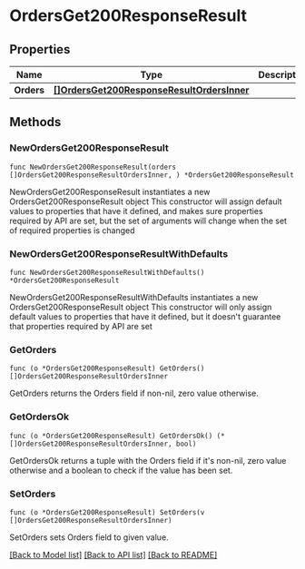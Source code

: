 # OrdersGet200ResponseResult

## Properties

Name | Type | Description | Notes
------------ | ------------- | ------------- | -------------
**Orders** | [**[]OrdersGet200ResponseResultOrdersInner**](OrdersGet200ResponseResultOrdersInner.md) |  | 

## Methods

### NewOrdersGet200ResponseResult

`func NewOrdersGet200ResponseResult(orders []OrdersGet200ResponseResultOrdersInner, ) *OrdersGet200ResponseResult`

NewOrdersGet200ResponseResult instantiates a new OrdersGet200ResponseResult object
This constructor will assign default values to properties that have it defined,
and makes sure properties required by API are set, but the set of arguments
will change when the set of required properties is changed

### NewOrdersGet200ResponseResultWithDefaults

`func NewOrdersGet200ResponseResultWithDefaults() *OrdersGet200ResponseResult`

NewOrdersGet200ResponseResultWithDefaults instantiates a new OrdersGet200ResponseResult object
This constructor will only assign default values to properties that have it defined,
but it doesn't guarantee that properties required by API are set

### GetOrders

`func (o *OrdersGet200ResponseResult) GetOrders() []OrdersGet200ResponseResultOrdersInner`

GetOrders returns the Orders field if non-nil, zero value otherwise.

### GetOrdersOk

`func (o *OrdersGet200ResponseResult) GetOrdersOk() (*[]OrdersGet200ResponseResultOrdersInner, bool)`

GetOrdersOk returns a tuple with the Orders field if it's non-nil, zero value otherwise
and a boolean to check if the value has been set.

### SetOrders

`func (o *OrdersGet200ResponseResult) SetOrders(v []OrdersGet200ResponseResultOrdersInner)`

SetOrders sets Orders field to given value.



[[Back to Model list]](../README.md#documentation-for-models) [[Back to API list]](../README.md#documentation-for-api-endpoints) [[Back to README]](../README.md)


